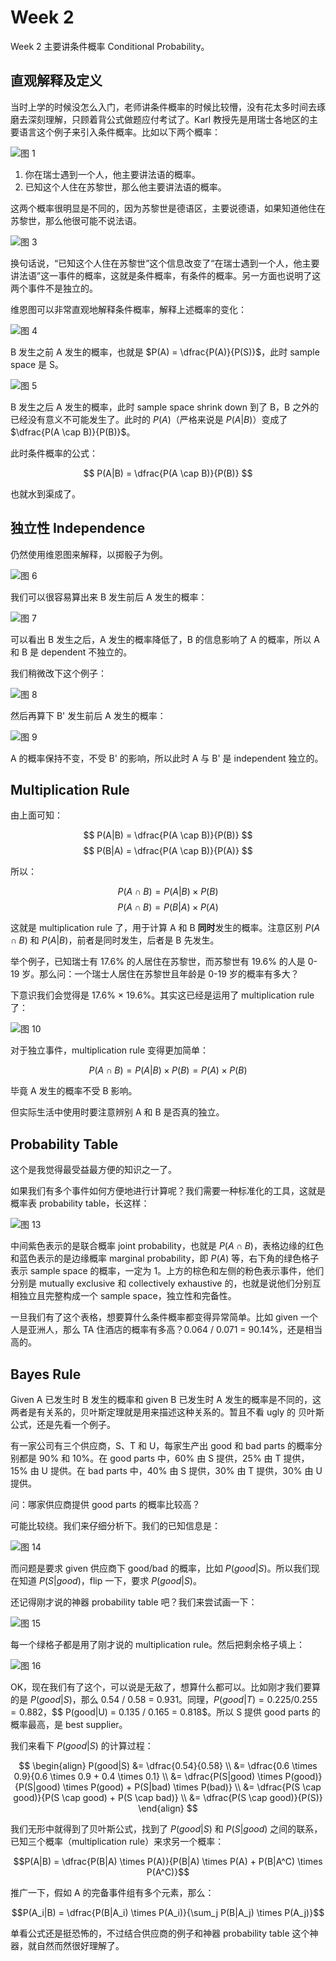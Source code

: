 # Week 2

Week 2 主要讲条件概率 Conditional Probability。

## 直观解释及定义

当时上学的时候没怎么入门，老师讲条件概率的时候比较懵，没有花太多时间去琢磨去深刻理解，只顾着背公式做题应付考试了。Karl 教授先是用瑞士各地区的主要语言这个例子来引入条件概率。比如以下两个概率：

![图 1](images/week2-20220709104952.png)  

1. 你在瑞士遇到一个人，他主要讲法语的概率。
2. 已知这个人住在苏黎世，那么他主要讲法语的概率。

这两个概率很明显是不同的，因为苏黎世是德语区，主要说德语，如果知道他住在苏黎世，那么他很可能不说法语。

![图 3](images/week2-20220709110512.png)  

换句话说，“已知这个人住在苏黎世”这个信息改变了“在瑞士遇到一个人，他主要讲法语”这一事件的概率，这就是条件概率，有条件的概率。另一方面也说明了这两个事件不是独立的。

维恩图可以非常直观地解释条件概率，解释上述概率的变化：

![图 4](images/week2-20220709110602.png)  

B 发生之前 A 发生的概率，也就是 $P(A) = \dfrac{P(A)}{P(S)}$，此时 sample space 是 S。

![图 5](images/week2-20220709110836.png)  

B 发生之后 A 发生的概率，此时 sample space shrink down 到了 B，B 之外的已经没有意义不可能发生了。此时的 $P(A)$（严格来说是 $P(A|B)$）变成了 $\dfrac{P(A \cap B)}{P(B)}$。

此时条件概率的公式：

$$ P(A|B) = \dfrac{P(A \cap B)}{P(B)} $$

也就水到渠成了。

## 独立性 Independence

仍然使用维恩图来解释，以掷骰子为例。

![图 6](images/week2-20220709112123.png)  

我们可以很容易算出来 B 发生前后 A 发生的概率：

![图 7](images/week2-20220709112218.png)  

可以看出 B 发生之后，A 发生的概率降低了，B 的信息影响了 A 的概率，所以 A 和 B 是 dependent 不独立的。

我们稍微改下这个例子：

![图 8](images/week2-20220709112526.png)  

然后再算下 B' 发生前后 A 发生的概率：

![图 9](images/week2-20220709112654.png)  

A 的概率保持不变，不受 B' 的影响，所以此时 A 与 B' 是 independent 独立的。

## Multiplication Rule

由上面可知：

$$ P(A|B) = \dfrac{P(A \cap B)}{P(B)} $$
$$ P(B|A) = \dfrac{P(A \cap B)}{P(A)} $$

所以：

$$ P(A \cap B) = P(A|B) \times P(B) $$
$$ P(A \cap B) = P(B|A) \times P(A) $$

这就是 multiplication rule 了，用于计算 A 和 B **同时**发生的概率。注意区别 $P(A \cap B)$ 和 $P(A|B)$，前者是同时发生，后者是 B 先发生。

举个例子，已知瑞士有 17.6% 的人居住在苏黎世，而苏黎世有 19.6% 的人是 0-19 岁。那么问：一个瑞士人居住在苏黎世且年龄是 0-19 岁的概率有多大？

下意识我们会觉得是 17.6% × 19.6%。其实这已经是运用了 multiplication rule 了：

![图 10](images/week2-20220709114308.png)  

对于独立事件，multiplication rule 变得更加简单：

$$ P(A \cap B) = P(A|B) \times P(B) = P(A) \times P(B)$$

毕竟 A 发生的概率不受 B 影响。

但实际生活中使用时要注意辨别 A 和 B 是否真的独立。

## Probability Table

这个是我觉得最受益最方便的知识之一了。

如果我们有多个事件如何方便地进行计算呢？我们需要一种标准化的工具，这就是概率表 probability table，长这样：

![图 13](images/week2-20220709120140.png)  

中间紫色表示的是联合概率 joint probability，也就是 $P(A \cap B)$，表格边缘的红色和蓝色表示的是边缘概率 marginal probability，即 $P(A)$ 等，右下角的绿色格子表示 sample space 的概率，一定为 1。上方的棕色和左侧的粉色表示事件，他们分别是 mutually exclusive 和 collectively exhaustive 的，也就是说他们分别互相独立且完整构成一个 sample space，独立性和完备性。

一旦我们有了这个表格，想要算什么条件概率都变得异常简单。比如 given 一个人是亚洲人，那么 TA 住酒店的概率有多高？0.064 / 0.071 = 90.14%，还是相当高的。

## Bayes Rule

Given A 已发生时 B 发生的概率和 given B 已发生时 A 发生的概率是不同的，这两者是有关系的，贝叶斯定理就是用来描述这种关系的。暂且不看 ugly 的 贝叶斯公式，还是先看一个例子。

有一家公司有三个供应商，S、T 和 U，每家生产出 good 和 bad parts 的概率分别都是 90% 和 10%。在 good parts 中，60% 由 S 提供，25% 由 T 提供，15% 由 U 提供。在 bad parts 中，40% 由 S 提供，30% 由 T 提供，30% 由 U 提供。

问：哪家供应商提供 good parts 的概率比较高？

可能比较绕。我们来仔细分析下。我们的已知信息是：

![图 14](images/week2-20220709193037.png)  

而问题是要求 given 供应商下 good/bad 的概率，比如 $P(good|S)$。所以我们现在知道 $P(S|good)$，flip 一下，要求 $P(good|S)$。

还记得刚才说的神器 probability table 吧？我们来尝试画一下：

![图 15](images/week2-20220709193601.png)  

每一个绿格子都是用了刚才说的 multiplication rule。然后把剩余格子填上：

![图 16](images/week2-20220709193625.png)  

OK，现在我们有了这个，可以说是无敌了，想算什么都可以。比如刚才我们要算的是 $P(good|S)$，那么 0.54 / 0.58 = 0.931。同理，$P(good|T) = 0.225 / 0.255 = 0.882$，$$ P(good|U) = 0.135 / 0.165 = 0.818$。所以 S 提供 good parts 的概率最高，是 best supplier。

我们来看下 $P(good|S)$ 的计算过程：

$$ \begin{align}
P(good|S) &= \dfrac{0.54}{0.58} \\
&= \dfrac{0.6 \times 0.9}{0.6 \times 0.9 + 0.4 \times 0.1} \\
&= \dfrac{P(S|good) \times P(good)}{P(S|good) \times P(good) + P(S|bad) \times P(bad)} \\
&= \dfrac{P(S \cap good)}{P(S \cap good) + P(S \cap bad)} \\
&= \dfrac{P(S \cap good)}{P(S)}
\end{align}
$$

我们无形中就得到了贝叶斯公式，找到了 $P(good|S)$ 和 $P(S|good)$ 之间的联系，已知三个概率（multiplication rule）来求另一个概率：

$$P(A|B) = \dfrac{P(B|A) \times P(A)}{P(B|A) \times P(A) + P(B|A^C) \times P(A^C)}$$

推广一下，假如 A 的完备事件组有多个元素，那么：

$$P(A_i|B) = \dfrac{P(B|A_i) \times P(A_i)}{\sum_j P(B|A_j) \times P(A_j)}$$

单看公式还是挺恐怖的，不过结合供应商的例子和神器 probability table 这个神器，就自然而然很好理解了。
